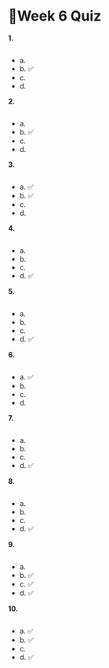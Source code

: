 # 📌Week 6 Quiz

**1.**

<img src="https://storage.googleapis.com/swayam-node1-production.appspot.com/assets/img/noc22_cs47/w6q1.PNG" alt="">

- a.  
- b.  ✅
- c.   
- d.  

**2.**

<img src="https://storage.googleapis.com/swayam-node1-production.appspot.com/assets/img/noc22_cs47/w6q2.PNG" alt="">

- a.  
- b.  ✅
- c.  
- d.  

**3.**

<img src="https://storage.googleapis.com/swayam-node1-production.appspot.com/assets/img/noc22_cs47/w6q3.PNG" alt="">

- a.  ✅
- b.  ✅
- c.  
- d.  


**4.**

<img src="https://storage.googleapis.com/swayam-node1-production.appspot.com/assets/img/noc22_cs47/w6q4n.PNG" alt="">

- a.  
- b.  
- c.  
- d.  ✅

**5.**

<img src="https://storage.googleapis.com/swayam-node1-production.appspot.com/assets/img/noc22_cs47/w6q5.png" alt="">

- a.  
- b.
- c.  
- d.  ✅

**6.**

<img src="https://storage.googleapis.com/swayam-node1-production.appspot.com/assets/img/noc22_cs47/w6q6.PNG" alt="">

- a.  ✅
- b.  
- c.  
- d.  

**7.**

<img src="https://storage.googleapis.com/swayam-node1-production.appspot.com/assets/img/noc22_cs47/w6q7.PNG" alt="">

- a.
- b.  
- c.  
- d.  ✅

**8.**

<img src="https://storage.googleapis.com/swayam-node1-production.appspot.com/assets/img/noc22_cs47/w6q8.PNG" alt="">

- a.  
- b.
- c.  
- d.  ✅

**9.**

<img src="https://storage.googleapis.com/swayam-node1-production.appspot.com/assets/img/noc22_cs47/w6q9.PNG" alt="">

- a.  
- b.  ✅
- c.  ✅
- d.  ✅

**10.**

<img src="https://storage.googleapis.com/swayam-node1-production.appspot.com/assets/img/noc22_cs47/w6q10.PNG" alt="">

- a.  ✅
- b.  ✅
- c.  
- d.  ✅
